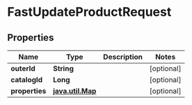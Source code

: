 

# FastUpdateProductRequest


## Properties

Name | Type | Description | Notes
------------ | ------------- | ------------- | -------------
**outerId** | **String** |  |  [optional]
**catalogId** | **Long** |  |  [optional]
**properties** | [**java.util.Map**](java.util.Map.md) |  |  [optional]



